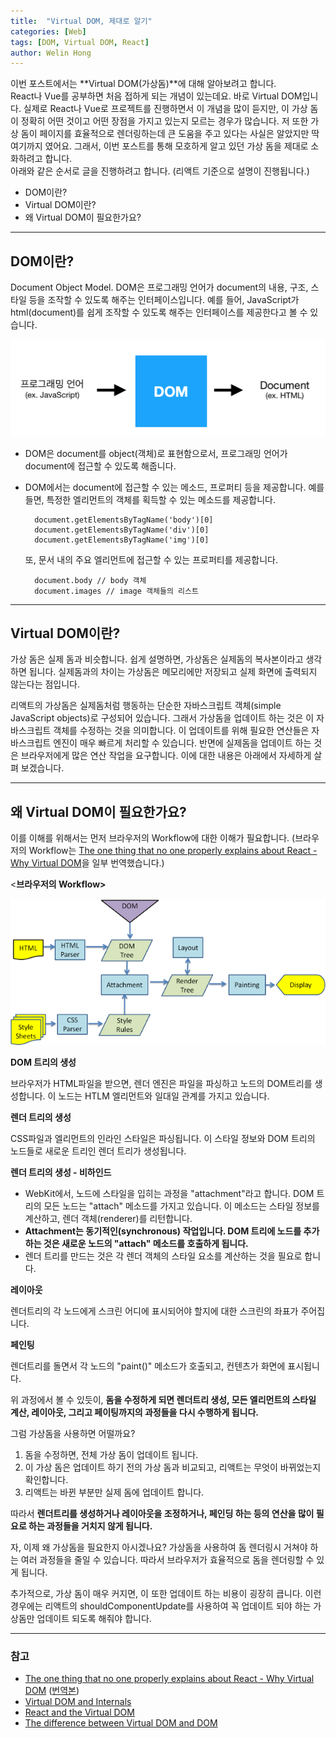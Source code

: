 ```yaml
---
title:  "Virtual DOM, 제대로 알기"
categories: [Web]
tags: [DOM, Virtual DOM, React]
author: Welin Hong
---
```

이번 포스트에서는 **Virtual DOM(가상돔)**에 대해 알아보려고 합니다. <br>
React나 Vue를 공부하면 처음 접하게 되는 개념이 있는데요. 바로 Virtual DOM입니다. 실제로 React나 Vue로 프로젝트를 진행하면서 이 개념을 많이 듣지만, 이 가상 돔이 정확히 어떤 것이고 어떤 장점을 가지고 있는지 모르는 경우가 많습니다. 저 또한 가상 돔이 페이지를 효율적으로 렌더링하는데 큰 도움을 주고 있다는 사실은 알았지만 딱 여기까지 였어요. 
그래서, 이번 포스트를 통해 모호하게 알고 있던 가상 돔을 제대로 소화하려고 합니다. <br>
아래와 같은 순서로 글을 진행하려고 합니다. (리액트 기준으로 설명이 진행됩니다.)<br>

- DOM이란?<br>
- Virtual DOM이란?<br>
- 왜 Virtual DOM이 필요한가요?<br>

---

## DOM이란?

Document Object Model.
DOM은 프로그래밍 언어가 document의 내용, 구조, 스타일 등을 조작할 수 있도록 해주는 인터페이스입니다. 예를 들어, JavaScript가 html(document)를 쉽게 조작할 수 있도록 해주는 인터페이스를 제공한다고 볼 수 있습니다.

![](/assets/images/welin/virtualdom/what_is_dom.png)

- DOM은 document를 object(객체)로 표현함으로서, 프로그래밍 언어가 document에 접근할 수 있도록 해줍니다.
- DOM에서는 document에 접근할 수 있는 메소드, 프로퍼티 등을 제공합니다. 
예를 들면, 특정한 엘리먼트의 객체를 획득할 수 있는 메소드를 제공합니다.

        document.getElementsByTagName('body')[0]
        document.getElementsByTagName('div')[0]
        document.getElementsByTagName('img')[0]

    또, 문서 내의 주요 엘리먼트에 접근할 수 있는 프로퍼티를 제공합니다.

        document.body // body 객체
        document.images // image 객체들의 리스트

---

## Virtual DOM이란?

가상 돔은 실제 돔과 비슷합니다. 쉽게 설명하면, 가상돔은 실제돔의 복사본이라고 생각하면 됩니다. 실제돔과의 차이는 가상돔은 메모리에만 저장되고 실제 화면에 출력되지 않는다는 점입니다. 

리액트의 가상돔은 실제돔처럼 행동하는 단순한 자바스크립트 객체(simple JavaScript objects)로 구성되어 있습니다. 그래서 가상돔을 업데이트 하는 것은 이 자바스크립트 객체를 수정하는 것을 의미합니다. 이 업데이트를 위해 필요한 연산들은 자바스크립트 엔진이 매우 빠르게 처리할 수 있습니다. 반면에 실제돔을 업데이트 하는 것은 브라우저에게 많은 연산 작업을 요구합니다. 이에 대한 내용은 아래에서 자세하게 살펴 보겠습니다. 

---

## 왜 Virtual DOM이 필요한가요?

이를 이해를 위해서는 먼저 브라우저의 Workflow에 대한 이해가 필요합니다. 
(브라우저의 Workflow는 [The one thing that no one properly explains about React - Why Virtual DOM](https://hashnode.com/post/the-one-thing-that-no-one-properly-explains-about-react-why-virtual-dom-cisczhfj41bmssp53mvfwmgrq)을 일부 번역했습니다.)

<**브라우저의 Workflow>**

![](/assets/images/welin/virtualdom/webkitflow.png)

**DOM 트리의 생성**

브라우저가 HTML파일을 받으면, 렌더 엔진은 파일을 파싱하고 노드의 DOM트리를 생성합니다. 이 노드는 HTLM 엘리먼트와 일대일 관계를 가지고 있습니다.

**렌더 트리의 생성**

CSS파일과 엘리먼트의 인라인 스타일은 파싱됩니다. 이 스타일 정보와 DOM 트리의 노드들로 새로운 트리인 렌더 트리가 생성됩니다.

**렌더 트리의 생성 - 비하인드**

- WebKit에서, 노드에 스타일을 입히는 과정을 "attachment"라고 합니다. DOM 트리의 모든 노드는 "attach" 메소드를 가지고 있습니다. 이 메소드는 스타일 정보를 계산하고, 렌더 객체(renderer)를 리턴합니다.
- **Attachment는 동기적인(synchronous) 작업입니다. DOM 트리에 노드를 추가하는 것은 새로운 노드의 "attach" 메소드를 호출하게 됩니다.**
- 렌더 트리를 만드는 것은 각 렌더 객체의 스타일 요소를 계산하는 것을 필요로 합니다.

**레이아웃**

렌더트리의 각 노드에게 스크린 어디에 표시되어야 할지에 대한 스크린의 좌표가 주어집니다.

**페인팅**

렌더트리를 돌면서 각 노드의 "paint()" 메소드가 호출되고, 컨텐츠가 화면에 표시됩니다.

위 과정에서 볼 수 있듯이, **돔을 수정하게 되면 렌더트리 생성, 모든 엘리먼트의 스타일 계산, 레이아웃, 그리고 페이팅까지의 과정들을 다시 수행하게 됩니다.**

그럼 가상돔을 사용하면 어떨까요?  
1. 돔을 수정하면, 전체 가상 돔이 업데이트 됩니다.
2. 이 가상 돔은 업데이트 하기 전의 가상 돔과 비교되고, 리액트는 무엇이 바뀌었는지 확인합니다.
3. 리액트는 바뀐 부분만 실제 돔에 업데이트 합니다. 

따라서 **렌더트리를 생성하거나 레이아웃을 조정하거나, 페인딩 하는 등의 연산을 많이 필요로 하는 과정들을 거치지 않게 됩니다.** 

자, 이제 왜 가상돔을 필요한지 아시겠나요?
가상돔을 사용하여 돔 렌더링시 거쳐야 하는 여러 과정들을 줄일 수 있습니다. 따라서 브라우저가 효율적으로 돔을 렌더링할 수 있게 됩니다.

추가적으로, 가상 돔이 매우 커지면, 이 또한 업데이트 하는 비용이 굉장히 큽니다. 이런 경우에는 리액트의 shouldComponentUpdate를 사용하여 꼭 업데이트 되야 하는 가상돔만 업데이트 되도록 해줘야 합니다. 

---

### 참고

- [The one thing that no one properly explains about React - Why Virtual DOM](https://hashnode.com/post/the-one-thing-that-no-one-properly-explains-about-react-why-virtual-dom-cisczhfj41bmssp53mvfwmgrq) ([번역본](https://velopert.com/3236))  
- [Virtual DOM and Internals](https://reactjs.org/docs/faq-internals.html)  
- [React and the Virtual DOM](https://www.youtube.com/watch?v=BYbgopx44vo&t=9s)  
- [The difference between Virtual DOM and DOM](https://reactkungfu.com/2015/10/the-difference-between-virtual-dom-and-dom/)
